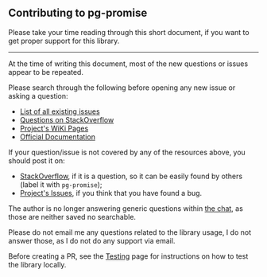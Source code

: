 Contributing to pg-promise
--------------------------

Please take your time reading through this short document, if you want to get proper support for this library.

---

At the time of writing this document, most of the new questions or issues appear to be repeated.

Please search through the following before opening any new issue or asking a question:

* [List of all existing issues](https://github.com/vitaly-t/pg-promise/issues?q=is%3Aissue+is%3Aclosed)
* [Questions on StackOverflow](https://stackoverflow.com/questions/tagged/pg-promise)
* [Project's WiKi Pages](https://github.com/vitaly-t/pg-promise/wiki)
* [Official Documentation](http://vitaly-t.github.io/pg-promise/)

If your question/issue is not covered by any of the resources above, you should post it on:

* [StackOverflow](https://stackoverflow.com), if it is a question, so it can be easily found by others (label it with `pg-promise`);
* [Project's Issues](https://github.com/vitaly-t/pg-promise/issues), if you think that you have found a bug.

The author is no longer answering generic questions within [the chat](https://gitter.im/vitaly-t/pg-promise?utm_source=badge&utm_medium=badge&utm_campaign=pr-badge&utm_content=badge),
as those are neither saved no searchable.  

Please do not email me any questions related to the library usage, I do not answer those, as I do not do any support via email.

Before creating a PR, see the [Testing](https://github.com/vitaly-t/pg-promise/wiki/Testing) page for instructions on how to test the library locally.
